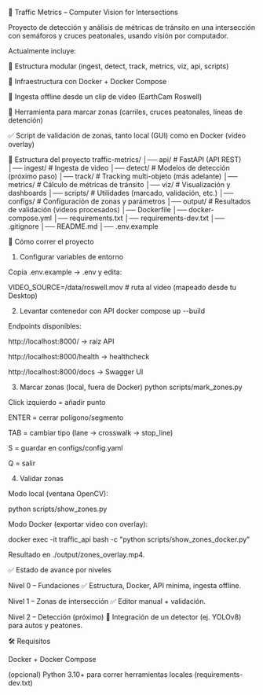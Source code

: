 🚦 Traffic Metrics – Computer Vision for Intersections

Proyecto de detección y análisis de métricas de tránsito en una intersección con semáforos y cruces peatonales, usando visión por computador.

Actualmente incluye:

📂 Estructura modular (ingest, detect, track, metrics, viz, api, scripts)

🐳 Infraestructura con Docker + Docker Compose

🎥 Ingesta offline desde un clip de video (EarthCam Roswell)

📝 Herramienta para marcar zonas (carriles, cruces peatonales, líneas de detención)

✅ Script de validación de zonas, tanto local (GUI) como en Docker (video overlay)

📂 Estructura del proyecto
traffic-metrics/
│── api/                # FastAPI (API REST)
│── ingest/             # Ingesta de video
│── detect/             # Modelos de detección (próximo paso)
│── track/              # Tracking multi-objeto (más adelante)
│── metrics/            # Cálculo de métricas de tránsito
│── viz/                # Visualización y dashboards
│── scripts/            # Utilidades (marcado, validación, etc.)
│── configs/            # Configuración de zonas y parámetros
│── output/             # Resultados de validación (videos procesados)
│── Dockerfile
│── docker-compose.yml
│── requirements.txt
│── requirements-dev.txt
│── .gitignore
│── README.md
│── .env.example

🚀 Cómo correr el proyecto
1. Configurar variables de entorno

Copia .env.example → .env y edita:

VIDEO_SOURCE=/data/roswell.mov   # ruta al video (mapeado desde tu Desktop)

2. Levantar contenedor con API
docker compose up --build


Endpoints disponibles:

http://localhost:8000/ → raíz API

http://localhost:8000/health → healthcheck

http://localhost:8000/docs → Swagger UI

3. Marcar zonas (local, fuera de Docker)
python scripts/mark_zones.py


Click izquierdo = añadir punto

ENTER = cerrar polígono/segmento

TAB = cambiar tipo (lane → crosswalk → stop_line)

S = guardar en configs/config.yaml

Q = salir

4. Validar zonas

Modo local (ventana OpenCV):

python scripts/show_zones.py


Modo Docker (exportar video con overlay):

docker exec -it traffic_api bash -c "python scripts/show_zones_docker.py"


Resultado en ./output/zones_overlay.mp4.

✅ Estado de avance por niveles

Nivel 0 – Fundaciones ✅
Estructura, Docker, API mínima, ingesta offline.

Nivel 1 – Zonas de intersección ✅
Editor manual + validación.

Nivel 2 – Detección (próximo) 🚧
Integración de un detector (ej. YOLOv8) para autos y peatones.

🛠 Requisitos

Docker + Docker Compose

(opcional) Python 3.10+ para correr herramientas locales (requirements-dev.txt)